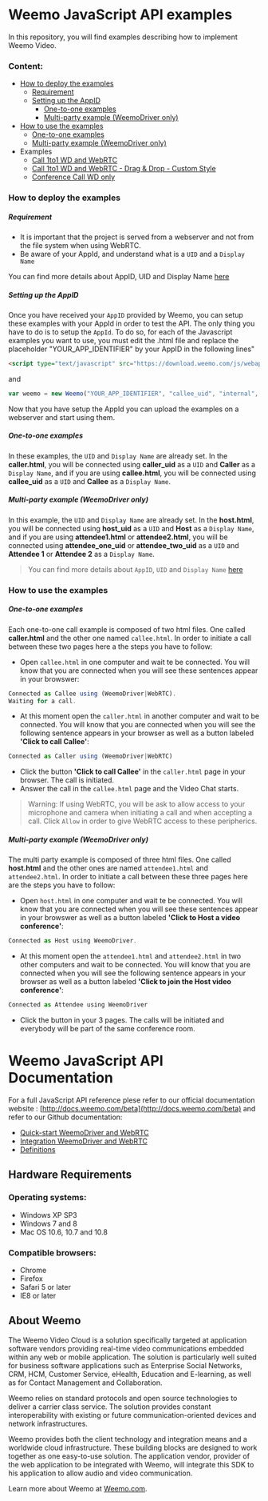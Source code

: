 # Weemo JavaScript API examples 


In this repository, you will find examples describing how to implement Weemo Video.


### Content:
- [How to deploy the examples](https://github.com/weemo/Weemo.js_beta/tree/master/examples#how-to-deploy-the-examples)
    - [Requirement](https://github.com/weemo/Weemo.js_beta/tree/master/examples#requirement)
    - [Setting up the AppID](https://github.com/weemo/Weemo.js_beta/tree/master/examples#setting-up-the-appid)
        - [One-to-one examples](https://github.com/weemo/Weemo.js_beta/tree/master/examples#one-to-one-examples)
        - [Multi-party example (WeemoDriver only)](https://github.com/weemo/Weemo.js_beta/tree/master/examples#multi-party-example-weemodriver-only)
- [How to use the examples](https://github.com/weemo/Weemo.js_beta/tree/master/examples#how-to-use-the-examples)
    - [One-to-one examples](https://github.com/weemo/Weemo.js_beta/tree/master/examples#one-to-one-examples-1)
    - [Multi-party example (WeemoDriver only)](https://github.com/weemo/Weemo.js_beta/tree/master/examples#multi-party-example-weemodriver-only-1)
- Examples
    - [Call 1to1 WD and WebRTC](https://github.com/weemo/Weemo.js_beta/tree/master/examples/Call%201to1%20WD%20and%20WebRTC)
    - [Call 1to1 WD and WebRTC - Drag & Drop - Custom Style](https://github.com/weemo/Weemo.js_beta/tree/master/examples/Call%201to1%20WD%20and%20WebRTC%20-%20Drag%20%26%20Drop%20-%20Custom%20Style)
    - [Conference Call WD only](https://github.com/weemo/Weemo.js_beta/tree/master/examples/Conference%20Call%20WD%20only)

### How to deploy the examples

##### Requirement

- It is important that the project is served from a webserver and not from the file system when using WebRTC.
- Be aware of your AppId, and understand what is a ```UID``` and a ```Display Name```

You can find more details about AppID, UID and Display Name [here](https://github.com/weemo/Weemo.js_beta/wiki/Getting-Started)

##### Setting up the AppID

Once you have received your ```AppID``` provided by Weemo, you can setup these examples with your AppId in order to test the API. The only thing you have to do is to setup the ```AppId```.
To do so, for each of the Javascript examples you want to use, you must edit the .html file and
replace the placeholder "YOUR_APP_IDENTIFIER" by your AppID in the following lines"

```html
<script type="text/javascript" src="https://download.weemo.com/js/webappid/YOUR_APP_IDENTIFIER"></script>
```

and 

```JavaScript
var weemo = new Weemo("YOUR_APP_IDENTIFIER", "callee_uid", "internal", options);
```

Now that you have setup the AppId you can upload the examples on a webserver and start using them.

##### One-to-one examples

In these examples, the ```UID``` and ```Display Name``` are already set. 
In the **caller.html**, you will be connected using **caller_uid** as a ```UID``` and **Caller** as a ```Display Name```, and if you are using **callee.html**, you will be connected using **callee_uid** as a ```UID``` and **Callee** as a ```Display Name```.

##### Multi-party example (WeemoDriver only)

In this example, the ```UID``` and ```Display Name``` are already set. 
In the **host.html**, you will be connected using **host_uid** as a ```UID``` and **Host** as a ```Display Name```, and if you are using **attendee1.html** or **attendee2.html**, you will be connected using **attendee_one_uid** or **attendee_two_uid** as a ```UID``` and **Attendee 1** or **Attendee 2** as a ```Display Name```.

>You can find more details about ```AppID```, ```UID``` and ```Display Name``` [here](https://github.com/weemo/Weemo.js_beta/wiki/Getting-Started)


### How to use the examples

##### One-to-one examples

Each one-to-one call example is composed of two html files. One called **caller.html** and the other one named ```callee.html```. In order to initiate a call between these two pages here a the steps you have to follow:

- Open ```callee.html``` in one computer and wait te be connected. You will know that you are connected when you will see these sentences appear in your browswer:

```JavaScript
Connected as Callee using (WeemoDriver|WebRTC).
Waiting for a call.
```

- At this moment open the ```caller.html``` in another computer and wait  to be connected. You will know that you are connected when you will see the following sentence appears in your browser as well as a button labeled **'Click to call Callee'**:

```JavaScript
Connected as Caller using (WeemoDriver|WebRTC)
```

- Click the button **'Click to call Callee'** in the ```caller.html``` page in your browser. The call is initiated.
- Answer the call in the ```callee.html``` page and the Video Chat starts.

>Warning: If using WebRTC, you will be ask to allow access to your microphone and camera when initiating a call and when accepting a call. Click ```Allow``` in order to give WebRTC access to these peripherics. 

##### Multi-party example (WeemoDriver only)

The multi party example is composed of three html files. One called **host.html** and the other ones are named ```attendee1.html``` and ```attendee2.html```. In order to initiate a call between these three pages here are the steps you have to follow:

- Open ```host.html``` in one computer and wait te be connected. You will know that you are connected when you will see these sentences appear in your browswer as well as a button labeled **'Click to Host a video conference'**:

```JavaScript
Connected as Host using WeemoDriver.
```

- At this moment open the ```attendee1.html``` and  ```attendee2.html``` in two other computers and wait to be connected. You will know that you are connected when you will see the following sentence appears in your browser as well as a button labeled **'Click to join the Host video conference'**:

```JavaScript
Connected as Attendee using WeemoDriver
```

- Click the button in your 3 pages. The calls will be initiated and everybody will be part of the same conference room.


# Weemo JavaScript API Documentation

For a full JavaScript API reference plese refer to our official documentation website : [http://docs.weemo.com/beta](http://docs.weemo.com/beta) and refer to our Github documentation:

- [Quick-start WeemoDriver and WebRTC](https://github.com/weemo/Release-5.x/wiki/Javascript-API---Quick-start)
- [Integration WeemoDriver and WebRTC](https://github.com/weemo/Release-5.x/wiki/Javascript-API-Integration)
- [Definitions](https://github.com/weemo/Weemo.js_beta/wiki/Weemo-Naming-Rules)

## Hardware Requirements

### Operating systems:
* Windows XP SP3 <br/>
* Windows 7 and 8<br/>
* Mac OS 10.6, 10.7 and 10.8


### Compatible browsers:
* Chrome <br/>
* Firefox <br/>
* Safari 5 or later<br/>
* IE8 or later


## About Weemo

The Weemo Video Cloud is a solution specifically targeted at application software vendors providing real-time video communications embedded within any web or mobile application. The solution is particularly well suited for business software applications such as Enterprise Social Networks, CRM, HCM, Customer Service, eHealth, Education and E-learning, as well as for Contact Management and Collaboration.

Weemo relies on standard protocols and open source technologies to deliver a carrier class service. The solution provides constant interoperability with existing or future communication-oriented devices and network infrastructures.

Weemo provides both the client technology and integration means and a worldwide cloud infrastructure. These building blocks are designed to work together as one easy-to-use solution. The application vendor, provider of the web application to be integrated with Weemo, will integrate this SDK to his application to allow audio and video communication.

Learn more about Weemo at <a href="http://www.weemo.com">Weemo.com</a>.

